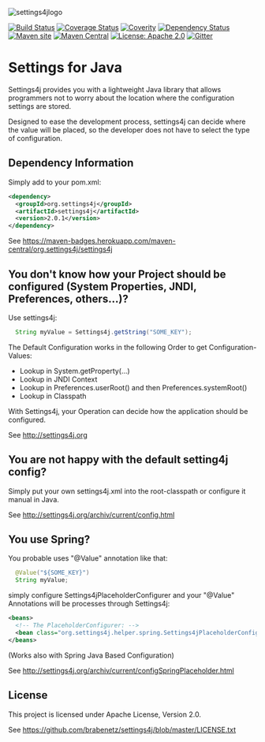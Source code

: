 ![settings4jlogo](http://settings4j.org/archiv/current/icon/settings4j-logo-64px.png)

[![Build Status](https://secure.travis-ci.org/brabenetz/settings4j.png?branch=master)](http://travis-ci.org/brabenetz/settings4j)
[![Coverage Status](https://coveralls.io/repos/brabenetz/settings4j/badge.svg?branch=master&service=github)](https://coveralls.io/github/brabenetz/settings4j?branch=master)
[![Coverity](https://scan.coverity.com/projects/6217/badge.svg)](https://scan.coverity.com/projects/brabenetz-settings4j)
[![Dependency Status](https://www.versioneye.com/user/projects/55e50d658c0f62001b000180/badge.svg?style=flat)](https://www.versioneye.com/user/projects/55e50d658c0f62001b000180)
[![Maven site](https://img.shields.io/badge/Maven-site-blue.svg)](http://settings4j.org/archiv/current/)
[![Maven Central](https://maven-badges.herokuapp.com/maven-central/org.settings4j/settings4j/badge.svg)](https://maven-badges.herokuapp.com/maven-central/org.settings4j/settings4j)
[![License: Apache 2.0](https://img.shields.io/badge/license-Apache_2.0-brightgreen.svg)](https://github.com/brabenetz/settings4j/blob/master/LICENSE.txt)
[![Gitter](https://badges.gitter.im/Join%20Chat.svg)](https://gitter.im/brabenetz/settings4j?utm_source=badge&utm_medium=badge&utm_campaign=pr-badge)

# Settings for Java

Settings4j provides you with a lightweight Java library that allows programmers not to worry
about the location where the configuration settings are stored.

Designed to ease the development process, settings4j can decide where the value will be placed,
so the developer does not have to select the type of configuration.

## Dependency Information

Simply add to your pom.xml:

```xml
<dependency>
  <groupId>org.settings4j</groupId>
  <artifactId>settings4j</artifactId>
  <version>2.0.1</version>
</dependency>
```

See https://maven-badges.herokuapp.com/maven-central/org.settings4j/settings4j

## You don't know how your Project should be configured (System Properties, JNDI, Preferences, others...)?

Use settings4j:

```java
  String myValue = Settings4j.getString("SOME_KEY");
```

The Default Configuration works in the following Order to get Configuration-Values:
	
  * Lookup in System.getProperty(...)
  * Lookup in JNDI Context
  * Lookup in Preferences.userRoot() and then Preferences.systemRoot()
  * Lookup in Classpath

With Settings4j, your Operation can decide how the application should be configured.

See http://settings4j.org

## You are not happy with the default setting4j config?

Simply put your own settings4j.xml into the root-classpath or configure it manual in Java.

See http://settings4j.org/archiv/current/config.html

## You use Spring?

You probable uses "@Value" annotation like that:

```java
  @Value("${SOME_KEY}")
  String myValue;
```

simply configure Settings4jPlaceholderConfigurer and your "@Value" Annotations will be processes through Settings4j:

```xml
<beans>
  <!-- The PlaceholderConfigurer: -->
  <bean class="org.settings4j.helper.spring.Settings4jPlaceholderConfigurer" />
</beans>
```
(Works also with Spring Java Based Configuration)

See http://settings4j.org/archiv/current/configSpringPlaceholder.html

## License

This project is licensed under Apache License, Version 2.0.

See https://github.com/brabenetz/settings4j/blob/master/LICENSE.txt



